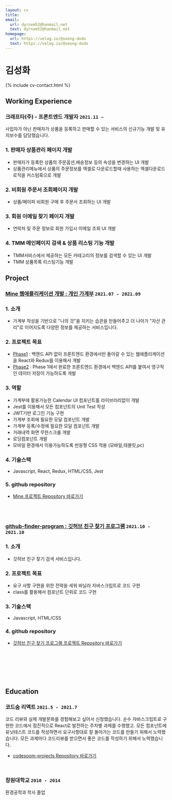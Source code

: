 ```yaml
---
layout: cv
title: 
email:
  url: dyrnxm52@hanmail.net
  text: dyrnxm52@hanmail.net
homepage:
  url: https://velog.io/@seong-dodo
  text: https://velog.io/@seong-dodo
---
```


# 김성화

<!--
include contact information from the front matter
Supported arguments:
    - homepage: url, text
    - phone
    - email
-->

{% include cv-contact.html %}




## Working Experience

### 크래프타(주) - 프론트엔드 개발자 `2021.11 ~ `

사업자가 아닌 판매자가 상품을 등록하고 판매할 수 있는 서비스의 신규기능 개발 및 유지보수를 담당했습니다.

 
### 1. 판매자 상품관리 페이지 개발
  - 판매자가 등록한 상품의 주문옵션,배송정보 등의 속성을 변경하는 UI 개발
  - 상품관리메뉴에서 상품의 주문정보를 엑셀로 다운로드할때 사용하는 엑셀다운로드 로직을 커스텀훅으로 개발


### 2. 비회원 주문서 조회페이지 개발
  - 상품/페이퍼 비회원 구매 후 주문서 조회하는 UI 개발


### 3. 회원 이메일 찾기 페이지 개발 
  - 연락처 및 주문 정보로 회원 가입시 이메일 조회 UI 개발


### 4. TMM 메인페이지 검색 & 상품 리스팅 기능 개발
  - TMM서비스에서 제공하는 모든 카테고리의 정보를 검색할 수 있는 UI 개발
  - TMM 상품목록 리스팅기능 개발




## Project

### [**Mine 웹애플리케이션 개발 : 개인 가계부**](https://github.com/CodeSoom/project-react-4-seong-dodo) `2021.07 - 2021.09`

### 1. 소개
  
- 가계부 작성을 기반으로 "나의 것"을 지키는 습관을 만들어주고 더 나아가 "자산 관리"로 이어지도록 다양한 정보를 제공하는 서비스입니다.

### 2. 프로젝트 목표
  
- [Phase1](https://github.com/CodeSoom/project-react-4-seong-dodo/tree/week10) : 백엔드 API 없이 프론트엔드 환경에서만 돌아갈 수 있는 웹애플리케이션을 React와 Redux를 이용해서 개발
- [Phase2](https://github.com/CodeSoom/project-react-4-seong-dodo/tree/week11) : Phase 1에서 완료한 프론트엔드 환경에서 백엔드 API를 붙여서 영구적인 데이터 저장이 가능하도록 개발
   
### 3. 역할
 
- 가계부에 활용가능한 Calendar UI 컴포넌트를 라이브러리없이 개발
- Jest를 이용해서 모든 컴포넌트의 Unit Test 작성
- JWT기반 로그인 기능 구현
- 가계부 조회에 필요한 모달 컴포넌트 개발
- 가계부 등록/수정에 필요한 모달 컴포넌트 개발
- 거래내역 화면 무한스크롤 개발
- 로딩컴포넌트 개발
- 모바일 환경에서 이용가능하도록 반응형 CSS 적용 (모바일,태블릿,pc)
  
### 4. 기술스택

- Javascript, React, Redux, HTML/CSS, Jest

### 5. github repository

- [Mine 프로젝트 Repository 바로가기](https://github.com/CodeSoom/project-react-4-seong-dodo)



<br>
<br>



### [**github-finder-program : 깃허브 친구 찾기 프로그램**](https://github.com/seong-dodo/github-finder-program) `2021.10 - 2021.10`

### 1. 소개
  
- 깃허브 친구 찾기 검색 서비스입니다.

### 2. 프로젝트 목표
  
- 요구 사항 구현을 위한 전략을 세워 바닐라 자바스크립트로 코드 구현
- class를 활용해서 컴포넌트 단위로 코드 구현
   
### 3. 기술스택

- Javascript, HTML/CSS

### 4. github repository

- [깃허브 친구 찾기 프로그램 프로젝트 Repository 바로가기](https://github.com/seong-dodo/github-finder-program)


<br>
<br>

<br>
<br>
<br>


## Education


### **코드숨 리액트** `2021.5 - 2021.7`

코드 리뷰와 실제 개발문화를 경험해보고 싶어서 신청했습니다. 순수 자바스크립트로 구현한 코드에서 점진적으로 React로 발전하는 주차별 과제를 수행했고. 모든 컴포넌트에 유닛테스트 코드를 작성하면서 요구사항대로 잘 돌아가는 코드를 만들기 위해서 노력했습니다. 모든 과제마다 코드리뷰를 받으면서 좋은 코드를 작성하기 위해서 노력했습니다.
- [codesoom-projects Repository 바로가기](https://github.com/seong-dodo/codesoom-projects)

<br>


### **창원대학교** `2010 - 2014`

환경공학과 학사 졸업



<!-- ### Footer

Last updated: May 2013 -->
